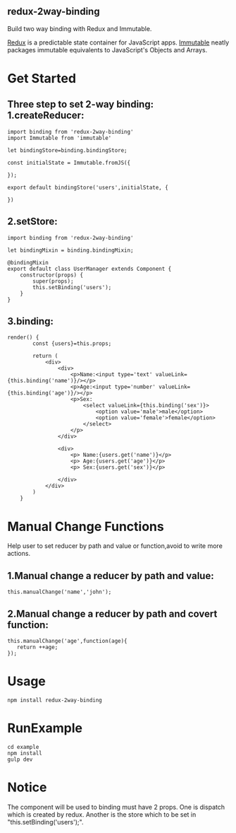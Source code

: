 ## redux-2way-binding
Build two way binding with Redux and Immutable.

[Redux](https://github.com/rackt/redux) is a predictable state container for JavaScript apps.
[Immutable](https://github.com/hughfdjackson/immutable) neatly packages immutable equivalents to JavaScript's Objects and Arrays.

Get Started
===============

Three step to set 2-way binding:
1.createReducer:
----------------

    import binding from 'redux-2way-binding'
    import Immutable from 'immutable'
    
    let bindingStore=binding.bindingStore;
    
    const initialState = Immutable.fromJS({
    
    });
    
    export default bindingStore('users',initialState, {
    
    })
    
2.setStore:
-------------

    import binding from 'redux-2way-binding'
    
    let bindingMixin = binding.bindingMixin;
    
    @bindingMixin
    export default class UserManager extends Component {
        constructor(props) {
            super(props);
            this.setBinding('users');
        }
    }

3.binding:
-----------

    render() {
            const {users}=this.props;
    
            return (
                <div>
                    <div>
                        <p>Name:<input type='text' valueLink={this.binding('name')}/></p>
                        <p>Age:<input type='number' valueLink={this.binding('age')}/></p>
                        <p>Sex:
                            <select valueLink={this.binding('sex')}>
                                <option value='male'>male</option>
                                <option value='female'>female</option>
                            </select>
                        </p>
                    </div>
    
                    <div>
                        <p> Name:{users.get('name')}</p>
                        <p> Age:{users.get('age')}</p>
                        <p> Sex:{users.get('sex')}</p>
    
                    </div>
                </div>
            )
        }
Manual Change Functions
==========
Help user to set reducer by path and value or function,avoid to write more actions.

1.Manual change a reducer by path and value:
--------------

    this.manualChange('name','john');
    
2.Manual change a reducer by path and covert function:
--------------
    
    this.manualChange('age',function(age){
       return ++age;
    });
        
        
Usage
==========

    npm install redux-2way-binding
    
RunExample
==========

    cd example
    npm install
    gulp dev
    
Notice
==========

The component will be used to binding must have 2 props.
One is dispatch which is created by redux.
Another is the store which to be set in "this.setBinding('users');".
     